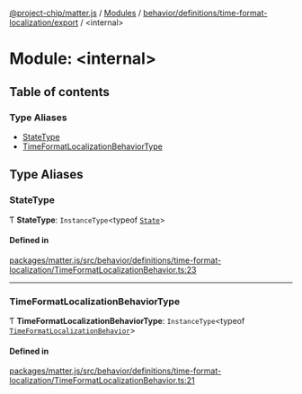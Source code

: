 [@project-chip/matter.js](../README.md) / [Modules](../modules.md) / [behavior/definitions/time-format-localization/export](behavior_definitions_time_format_localization_export.md) / \<internal\>

# Module: \<internal\>

## Table of contents

### Type Aliases

- [StateType](behavior_definitions_time_format_localization_export._internal_.md#statetype)
- [TimeFormatLocalizationBehaviorType](behavior_definitions_time_format_localization_export._internal_.md#timeformatlocalizationbehaviortype)

## Type Aliases

### StateType

Ƭ **StateType**: `InstanceType`\<typeof [`State`](../classes/behavior_definitions_time_format_localization_export.TimeFormatLocalizationServer.md#state-1)\>

#### Defined in

[packages/matter.js/src/behavior/definitions/time-format-localization/TimeFormatLocalizationBehavior.ts:23](https://github.com/project-chip/matter.js/blob/904d0c9b952b91f28a21803759c5e5c66ee4d272/packages/matter.js/src/behavior/definitions/time-format-localization/TimeFormatLocalizationBehavior.ts#L23)

___

### TimeFormatLocalizationBehaviorType

Ƭ **TimeFormatLocalizationBehaviorType**: `InstanceType`\<typeof [`TimeFormatLocalizationBehavior`](behavior_definitions_time_format_localization_export.md#timeformatlocalizationbehavior)\>

#### Defined in

[packages/matter.js/src/behavior/definitions/time-format-localization/TimeFormatLocalizationBehavior.ts:21](https://github.com/project-chip/matter.js/blob/904d0c9b952b91f28a21803759c5e5c66ee4d272/packages/matter.js/src/behavior/definitions/time-format-localization/TimeFormatLocalizationBehavior.ts#L21)
